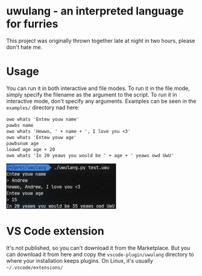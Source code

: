 # uwulang - an interpreted language for furries
This project was originally thrown together late at night in two hours, please don't hate me.

# Usage
You can run it in both interactive and file modes. To run it in the file mode, simply specify the filename as the argument to the script. To run it in interactive mode, don't specify any arguments. Examples can be seen in the `examples/` directory nad here:
```uwulang
owo whats 'Entew youw name'
pawbs name
owo whats 'Hewwo, ' + name + ', I love you <3'
owo whats 'Entew youw age'
pawbsnum age
loawd age age + 20
owo whats 'In 20 yeaws you would be ' + age + ' yeaws owd UwU'
```
![](example.png?raw=true)

# VS Code extension
It's not published, so you can't download it from the Marketplace. But you can download it from here and copy the `vscode-plugin/uwulang` directory to where your installation keeps plugins. On Linux, it's usually `~/.vscode/extensions/`